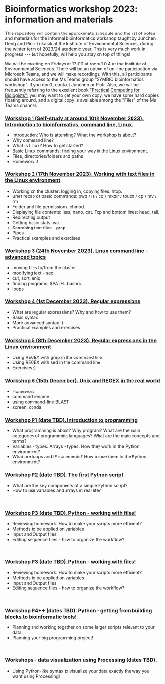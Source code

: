# Bioinformatics workshop 2023: information and materials
This repository will contain the approximate schedule and the list of notes and materials for the informal bioinformatics workshop taught by Junchen Deng and Piotr Łukasik at the Institute of Environmental Sciences, during the winter term of 2023/24 academic year. This is very much work in progress --- but hopefully, will help you stay on top of things!
&nbsp;  

We will be meeting on Fridays at 13:00 at room 1.0.4 at the Institute of Environmental Sciences. There will be an option of on-line participation via Microsoft Teams, and we will make recordings. With this, all participants should have access to the Ms Teams group "SYMBIO bioinformatics workshop". If you don't, contact Junchen or Piotr. Also, we will be frequently referring to the excellent book ["Practical Computing for Biologists"](https://practicalcomputing.org/); you may want to get your own copy, we have some hard copies floating around, and a digital copy is available among the "Files" of the Ms Teams channel.
&nbsp;  


### [Workshop 1 (Self-study at around 10th November 2023). Introduction to bioinformatics, command line, Linux.](Workshop1.md)
   * Introduction: Who is attending? What the workshop is about? 
   * Why command line?
   * What is Linux? How to get started?
   * Basic Linux commands: finding your way in the Linux environment.
   * Files, directories/folders and paths
   * Homework :)
&nbsp;  
  
### [Workshop 2 (17th November 2023). Working with text files in the Linux environment](Workshop2.md)
   * Working on the cluster: logging in, copying files. htop.
   * Brief recap of basic commands: pwd / ls / cd / mkdir / touch / cp / mv / rm
   * Folder and file permissions. chmod.
   * Displaying file contents: less, nano. cat. Top and bottom lines: head, tail.
   * Redirecting output
   * Getting basic stats: wc
   * Searching text files - grep
   * Pipes
   * Practical examples and exercises
&nbsp;  
  
### [Workshop 3 (24th November 2023). Linux command line - advanced topics](Workshop3.md)
   * moving files to/from the cluster
   * modifying text - sed
   * cut, sort, uniq
   * finding programs. $PATH. .bashrc.
   * loops
&nbsp;  
  
### [Workshop 4 (1st December 2023). Regular expressions](Workshop4.md)
   * What are regular expressions? Why and how to use them?
   * Basic syntax
   * More advanced syntax :)
   * Practical examples and exercises
&nbsp;  
  
### [Workshop 5 (8th December 2023). Regular expressions in the Linux environment](Workshop5.md)
   * Using REGEX with grep in the command line
   * Using REGEX with sed in the command line
   * Exercises :)
&nbsp;  
  
### [Workshop 6 (15th December). Unix and REGEX in the real world](Workshop6.md)
   * Homework
   * command rename
   * using command-line BLAST
   * screen, conda
&nbsp;  
  
### [Workshop P1 (date TBD). Introduction to programming](WorkshopP1.md)
   * What programming is about? Why program? What are the main categories of programming languages? What are the main concepts and terms?  
   * Variables - types. Arrays - types. How they work in the Python environment?
   * What are loops and IF statements? How to use them in the Python environment?
&nbsp;  
  
### [Workshop P2 (date TBD). The first Python script](WorkshopP2.md)
   * What are the key components of a simple Python script?
   * How to use variables and arrays in real life?
  
&nbsp;  
  
### [Workshop P3 (date TBD). Python - working with files!](WorkshopP3.md)
   * Reviewing homework. How to make your scripts more efficient?
   * Methods to be applied on variables
   * Input and Output files
   * Editing sequence files - how to organize the workflow?
  
&nbsp; 
  
### [Workshop P3 (date TBD). Python - working with files!](WorkshopP3.md)
   * Reviewing homework. How to make your scripts more efficient?
   * Methods to be applied on variables
   * Input and Output files
   * Editing sequence files - how to organize the workflow?
  
&nbsp;  
  
### Workshop P4++ (dates TBD). Python - getting from building blocks to bioinformatic tools!
   * Planning and working together on some larger scripts relevant to your data.
   * Planning your big programming project!
  
&nbsp;  
  
### Workshops - data visualization using Processing (dates TBD).
   * Using Python-like syntax to visualize your data exactly the way you want using Processing!
  
&nbsp;  
    

